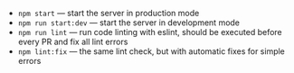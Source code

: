 - `npm start` &mdash; start the server in production mode
- `npm run start:dev` &mdash; start the server in development mode
- `npm run lint` &mdash; run code linting with eslint, should be executed before every PR and fix all lint errors
- `npm lint:fix` &mdash; the same lint check, but with automatic fixes for simple errors
